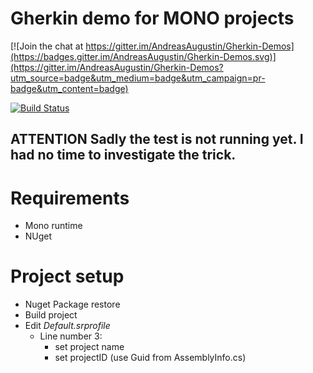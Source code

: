 Gherkin demo for MONO projects
=======

[![Join the chat at https://gitter.im/AndreasAugustin/Gherkin-Demos](https://badges.gitter.im/AndreasAugustin/Gherkin-Demos.svg)](https://gitter.im/AndreasAugustin/Gherkin-Demos?utm_source=badge&utm_medium=badge&utm_campaign=pr-badge&utm_content=badge)

[![Build Status](https://travis-ci.org/AndreasAugustin/Gherkin-Demos-mono.svg?branch=master)](https://travis-ci.org/AndreasAugustin/Gherkin-Demos-mono)

## ATTENTION Sadly the test is not running yet. I had no time to investigate the trick.

# Requirements
- Mono runtime
- NUget

# Project setup
- Nuget Package restore
- Build project
- Edit *Default.srprofile*
    - Line number 3:
        - set project name
        - set projectID (use Guid from AssemblyInfo.cs)
